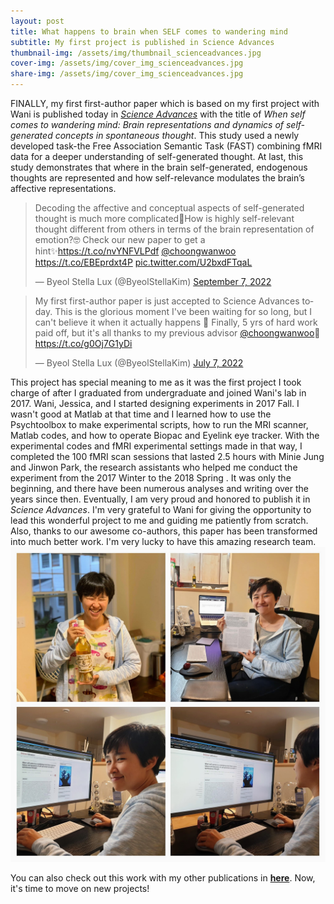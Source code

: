 ```yaml
---
layout: post
title: What happens to brain when SELF comes to wandering mind
subtitle: My first project is published in Science Advances
thumbnail-img: /assets/img/thumbnail_scienceadvances.jpg
cover-img: /assets/img/cover_img_scienceadvances.jpg
share-img: /assets/img/cover_img_scienceadvances.jpg
---
```


FINALLY, my first first-author paper which is based on my first project with Wani is published today in <a href="https://www.science.org/doi/10.1126/sciadv.abn8616"><i>Science Advances</i></a> with the title of <i>When self comes to wandering mind: Brain representations and dynamics of self-generated concepts in spontaneous thought</i>. This study used a newly developed task-the Free Association Semantic Task (FAST) combining fMRI data for a deeper understanding of self-generated thought. At last, this study demonstrates that where in the brain self-generated, endogenous thoughts are represented and how self-relevance modulates the brain’s affective representations.

<blockquote class="twitter-tweet"><p lang="en" dir="ltr">Decoding the affective and conceptual aspects of self-generated thought is much more complicated🤔How is highly self-relevant thought different from others in terms of the brain representation of emotion?🤓 Check our new paper to get a hint✨<a href="https://t.co/nvYNFVLPdf">https://t.co/nvYNFVLPdf</a> <a href="https://twitter.com/choongwanwoo?ref_src=twsrc%5Etfw">@choongwanwoo</a> <a href="https://t.co/EBEprdxt4P">https://t.co/EBEprdxt4P</a> <a href="https://t.co/U2bxdFTqaL">pic.twitter.com/U2bxdFTqaL</a></p>&mdash; Byeol Stella Lux (@ByeolStellaKim) <a href="https://twitter.com/ByeolStellaKim/status/1567538929460551680?ref_src=twsrc%5Etfw">September 7, 2022</a></blockquote> <script async src="https://platform.twitter.com/widgets.js" charset="utf-8"></script>

<blockquote class="twitter-tweet"><p lang="en" dir="ltr">My first first-author paper is just accepted to Science Advances today. This is the glorious moment I&#39;ve been waiting for so long, but I can&#39;t believe it when it actually happens 🥹 Finally, 5 yrs of hard work paid off, but it&#39;s all thanks to my previous advisor <a href="https://twitter.com/choongwanwoo?ref_src=twsrc%5Etfw">@choongwanwoo</a>🥳 <a href="https://t.co/g0Oj7G1yDi">https://t.co/g0Oj7G1yDi</a></p>&mdash; Byeol Stella Lux (@ByeolStellaKim) <a href="https://twitter.com/ByeolStellaKim/status/1545080152236982272?ref_src=twsrc%5Etfw">July 7, 2022</a></blockquote> <script async src="https://platform.twitter.com/widgets.js" charset="utf-8"></script>

This project has special meaning to me as it was the first project I took charge of after I graduated from undergraduate and joined Wani's lab in 2017. Wani, Jessica, and I started designing experiments in 2017 Fall. I wasn't good at Matlab at that time and I learned how to use the Psychtoolbox to make experimental scripts, how to run the MRI scanner, Matlab codes, and how to operate Biopac and Eyelink eye tracker. With the experimental codes and fMRI experimental settings made in that way, I completed the 100 fMRI scan sessions that lasted 2.5 hours with Minie Jung and Jinwon Park, the research assistants who helped me conduct the experiment from the 2017 Winter to the 2018 Spring .
It was only the beginning, and there have been numerous analyses and writing over the years since then. Eventually, I am very proud and honored to publish it in <i>Science Advances</i>. I'm very grateful to Wani for giving the opportunity to lead this wonderful project to me and guiding me patiently from scratch. Also, thanks to our awesome co-authors, this paper has been transformed into much better work. I'm very lucky to have this amazing research team. 
<img src="/assets/img/2022_first_publication.jpg" width="800" />

You can also check out this work with my other publications in <a href="/publication"><b>here</b></a>. Now, it's time to move on new projects!
